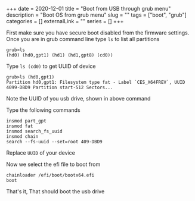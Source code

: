 +++ 
date = 2020-12-01
title = "Boot from USB through grub menu"
description = "Boot OS from grub menu"
slug = "" 
tags = ["boot", "grub"]
categories = []
externalLink = ""
series = []
+++

First make sure you have secure boot disabled from the firmware settings. Once you are in grub command line type `ls` to list all partitions

```
grub>ls 
(hd0) (hd0,gpt1) (hd1) (hd1,gpt8) (cd0))
```

Type `ls (cd0)` to get UUID of device

```
grub>ls (hd0,gpt1) 
Partition hd0,gpt1: Filesystem type fat - Label `CES_X64FREV`, UUID 4099-DBD9 Partition start-512 Sectors...
```

Note the UUID of you usb drive, shown in above command

Type the following commands 

```
insmod part_gpt
insmod fat
insmod search_fs_uuid
insmod chain
search --fs-uuid --set=root 409-DBD9
```
Replace `UUID` of your device

Now we select the efi file to boot from

```
chainloader /efi/boot/bootx64.efi
boot
```

That's it, That should boot the usb drive
